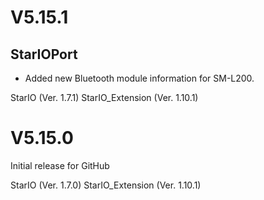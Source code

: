 # V5.15.1

## StarIOPort
- Added new Bluetooth module information for SM-L200.

StarIO (Ver. 1.7.1)
StarIO_Extension (Ver. 1.10.1)


# V5.15.0

Initial release for GitHub

StarIO (Ver. 1.7.0)
StarIO_Extension (Ver. 1.10.1)
